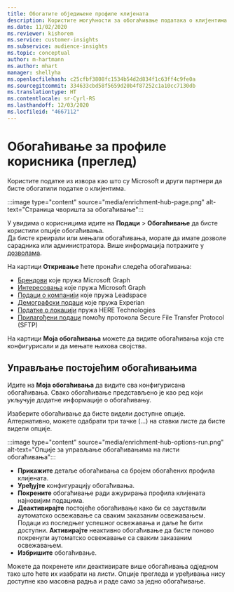 ```yaml
---
title: Обогатите обједињене профиле клијената
description: Користите могућности за обогаћивање података о клијентима.
ms.date: 11/02/2020
ms.reviewer: kishorem
ms.service: customer-insights
ms.subservice: audience-insights
ms.topic: conceptual
author: m-hartmann
ms.author: mhart
manager: shellyha
ms.openlocfilehash: c25cfbf3808fc1534b54d2d834f1c63ff4c9fe0a
ms.sourcegitcommit: 334633cbd58f5659d20b4f87252c1a10cc7130db
ms.translationtype: HT
ms.contentlocale: sr-Cyrl-RS
ms.lasthandoff: 12/03/2020
ms.locfileid: "4667112"
---
```

# <a name="enrichment-for-customer-profiles-preview"></a>Обогаћивање за профиле корисника (преглед)

Користите податке из извора као што су Microsoft и други партнери да бисте обогатили податке о клијентима.

:::image type="content" source="media/enrichment-hub-page.png" alt-text="Страница чворишта за обогаћивање":::

У увидима о корисницима идите на **Подаци** > **Обогаћивање** да бисте користили опције обогаћивања.    
Да бисте креирали или мењали обогаћивања, морате да имате дозволе сарадника или администратора. Више информација потражите у [дозволама](permissions.md).

На картици **Откривање** ћете пронаћи следећа обогаћивања:

- [Брендови](enrichment-microsoft-graph.md) које пружа Microsoft Graph
- [Интересовања](enrichment-microsoft-graph.md) које пружа Microsoft Graph
- [Подаци о компанији](enrichment-leadspace.md) које пружа Leadspace
- [Демографски подаци](enrichment-experian.md) које пружа Experian
- [Податке о локацији](enrichment-here.md) пружа HERE Technologies
- [Прилагођени подаци](enrichment-SFTP-custom-import.md) помоћу протокола Secure File Transfer Protocol (SFTP)

На картици **Моја обогаћивања** можете да видите обогаћивања која сте конфигурисали и да мењате њихова својства.

## <a name="manage-existing-enrichments"></a>Управљање постојећим обогаћивањима

Идите на **Моја обогаћивања** да видите сва конфигурисана обогаћивања. Свако обогаћивање представљено је као ред који укључује додатне информације о обогаћивању.

Изаберите обогаћивање да бисте видели доступне опције. Алтернативно, можете одабрати три тачке (...) на ставки листе да бисте видели опције.

:::image type="content" source="media/enrichment-hub-options-run.png" alt-text="Опције за управљање обогаћивањима на листи обогаћивања":::

- **Прикажите** детаље обогаћивања са бројем обогаћених профила клијената.
- **Уређујте** конфигурацију обогаћивања.
- **Покрените** обогаћивање ради ажурирања профила клијената најновијим подацима.
- **Деактивирајте** постојеће обогаћивање како би се зауставили аутоматско освежавање са сваким заказаним освежавањем. Подаци из последњег успешног освежавања и даље ће бити доступни. **Активирајте** неактивно обогаћивање да бисте поново покренули аутоматско освежавање са сваким заказаним освежавањем.
- **Избришите** обогаћивање.

Можете да покренете или деактивирате више обогаћивања одједном тако што ћете их изабрати на листи. Опције прегледа и уређивања нису доступне као масовна радња и раде само за једно обогаћивање.
